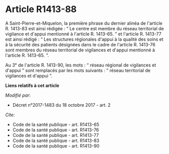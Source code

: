 # Article R1413-88

A Saint-Pierre-et-Miquelon, la première phrase du dernier alinéa de l'article R. 1413-83 est ainsi rédigée : “ Le centre est
membre du réseau territorial de vigilance et d'appui mentionné à l'article R. 1413-65. ” et l'article R. 1413-77 est ainsi
rédigé : “ Les structures régionales d'appui à la qualité des soins et à la sécurité des patients désignées dans le cadre de
l'article R. 1413-76 sont membres du réseau territorial de vigilances et d'appui mentionné à l'article R. 1413-65. ”. 

Au 3° de l'article R. 1413-90, les mots : “ réseau régional de vigilances et d'appui ” sont remplacés par les mots suivants :
‟ réseau territorial de vigilances et d'appui ”.

**Liens relatifs à cet article**

_Modifié par_:

  - Décret n°2017-1483 du 18 octobre 2017 - art. 2

_Cite_:

  - Code de la santé publique - art. R1413-65
  - Code de la santé publique - art. R1413-76
  - Code de la santé publique - art. R1413-77
  - Code de la santé publique - art. R1413-83
  - Code de la santé publique - art. R1413-90

